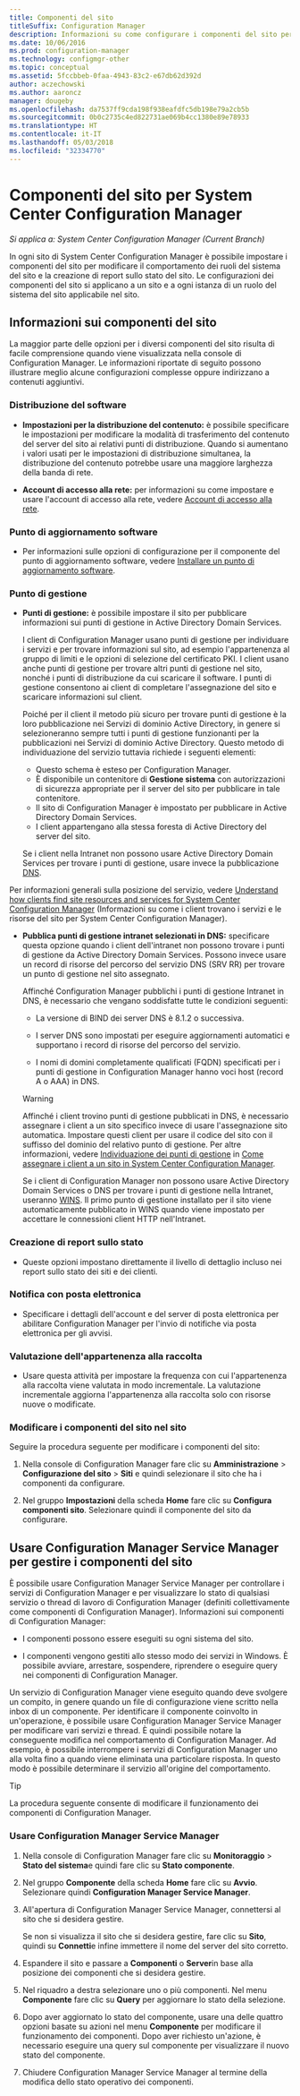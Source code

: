 ```yaml
---
title: Componenti del sito
titleSuffix: Configuration Manager
description: Informazioni su come configurare i componenti del sito per modificare il comportamento dei ruoli del sistema del sito e la creazione di report sullo stato del sito.
ms.date: 10/06/2016
ms.prod: configuration-manager
ms.technology: configmgr-other
ms.topic: conceptual
ms.assetid: 5fccbbeb-0faa-4943-83c2-e67db62d392d
author: aczechowski
ms.author: aaroncz
manager: dougeby
ms.openlocfilehash: da7537ff9cda198f938eafdfc5db198e79a2cb5b
ms.sourcegitcommit: 0b0c2735c4ed822731ae069b4cc1380e89e78933
ms.translationtype: HT
ms.contentlocale: it-IT
ms.lasthandoff: 05/03/2018
ms.locfileid: "32334770"
---
```

# <a name="site-components-for-system-center-configuration-manager"></a>Componenti del sito per System Center Configuration Manager

*Si applica a: System Center Configuration Manager (Current Branch)*

In ogni sito di System Center Configuration Manager è possibile impostare i componenti del sito per modificare il comportamento dei ruoli del sistema del sito e la creazione di report sullo stato del sito. Le configurazioni dei componenti del sito si applicano a un sito e a ogni istanza di un ruolo del sistema del sito applicabile nel sito.  

## <a name="about-site-components"></a>Informazioni sui componenti del sito  
 La maggior parte delle opzioni per i diversi componenti del sito risulta di facile comprensione quando viene visualizzata nella console di Configuration Manager. Le informazioni riportate di seguito possono illustrare meglio alcune configurazioni complesse oppure indirizzano a contenuti aggiuntivi.  

### <a name="software-distribution"></a>Distribuzione del software  

-   **Impostazioni per la distribuzione del contenuto:**  è possibile specificare le impostazioni per modificare la modalità di trasferimento del contenuto del server del sito ai relativi punti di distribuzione. Quando si aumentano i valori usati per le impostazioni di distribuzione simultanea, la distribuzione del contenuto potrebbe usare una maggiore larghezza della banda di rete.  

-   **Account di accesso alla rete:** per informazioni su come impostare e usare l'account di accesso alla rete, vedere [Account di accesso alla rete](../../../../core/plan-design/hierarchy/manage-accounts-to-access-content.md#bkmk_NAA).  

### <a name="software-update-point"></a>Punto di aggiornamento software  

-   Per informazioni sulle opzioni di configurazione per il componente del punto di aggiornamento software, vedere [Installare un punto di aggiornamento software](../../../../sum/get-started/install-a-software-update-point.md).  

### <a name="management-point"></a>Punto di gestione  

-   **Punti di gestione:** è possibile impostare il sito per pubblicare informazioni sui punti di gestione in Active Directory Domain Services.  

     I client di Configuration Manager usano punti di gestione per individuare i servizi e per trovare informazioni sul sito, ad esempio l'appartenenza al gruppo di limiti e le opzioni di selezione del certificato PKI. I client usano anche punti di gestione per trovare altri punti di gestione nel sito, nonché i punti di distribuzione da cui scaricare il software. I punti di gestione consentono ai client di completare l'assegnazione del sito e scaricare informazioni sul client.  

     Poiché per il client il metodo più sicuro per trovare punti di gestione è la loro pubblicazione nei Servizi di dominio Active Directory, in genere si selezioneranno sempre tutti i punti di gestione funzionanti per la pubblicazioni nei Servizi di dominio Active Directory. Questo metodo di individuazione del servizio tuttavia richiede i seguenti elementi:

     - Questo schema è esteso per Configuration Manager.
     - È disponibile un contenitore di **Gestione sistema** con autorizzazioni di sicurezza appropriate per il server del sito per pubblicare in tale contenitore.
     - Il sito di Configuration Manager è impostato per pubblicare in Active Directory Domain Services.
     - I client appartengano alla stessa foresta di Active Directory del server del sito.  

     Se i client nella Intranet non possono usare Active Directory Domain Services per trovare i punti di gestione, usare invece la pubblicazione [DNS](../../../../core/plan-design/hierarchy/understand-how-clients-find-site-resources-and-services.md#bkmk_dns).  

 Per informazioni generali sulla posizione del servizio, vedere [Understand how clients find site resources and services for System Center Configuration Manager](../../../../core/plan-design/hierarchy/understand-how-clients-find-site-resources-and-services.md) (Informazioni su come i client trovano i servizi e le risorse del sito per System Center Configuration Manager).  

-   **Pubblica punti di gestione intranet selezionati in DNS:** specificare questa opzione quando i client dell'intranet non possono trovare i punti di gestione da Active Directory Domain Services. Possono invece usare un record di risorse del percorso del servizio DNS (SRV RR) per trovare un punto di gestione nel sito assegnato.  

    Affinché Configuration Manager pubblichi i punti di gestione Intranet in DNS, è necessario che vengano soddisfatte tutte le condizioni seguenti:  

    -   La versione di BIND dei server DNS è 8.1.2 o successiva.  

    -   I server DNS sono impostati per eseguire aggiornamenti automatici e supportano i record di risorse del percorso del servizio.  

    -   I nomi di domini completamente qualificati (FQDN) specificati per i punti di gestione in Configuration Manager hanno voci host (record A o AAA) in DNS.  

    > [!WARNING]  
    >  Affinché i client trovino punti di gestione pubblicati in DNS, è necessario assegnare i client a un sito specifico invece di usare l'assegnazione sito automatica. Impostare questi client per usare il codice del sito con il suffisso del dominio del relativo punto di gestione. Per altre informazioni, vedere [Individuazione dei punti di gestione](/sccm/core/clients/deploy/assign-clients-to-a-site#locating-management-points) in [Come assegnare i client a un sito in System Center Configuration Manager](/sccm/core/clients/deploy/assign-clients-to-a-site).  

     Se i client di Configuration Manager non possono usare Active Directory Domain Services o DNS per trovare i punti di gestione nella Intranet, useranno [WINS](../../../../core/plan-design/hierarchy/understand-how-clients-find-site-resources-and-services.md#bkmk_wins). Il primo punto di gestione installato per il sito viene automaticamente pubblicato in WINS quando viene impostato per accettare le connessioni client HTTP nell'Intranet.  

### <a name="status-reporting"></a>Creazione di report sullo stato  

-   Queste opzioni impostano direttamente il livello di dettaglio incluso nei report sullo stato dei siti e dei clienti.  

### <a name="email-notification"></a>Notifica con posta elettronica  

-   Specificare i dettagli dell'account e del server di posta elettronica per abilitare Configuration Manager per l'invio di notifiche via posta elettronica per gli avvisi.  

### <a name="collection-membership-evaluation"></a>Valutazione dell'appartenenza alla raccolta  

-   Usare questa attività per impostare la frequenza con cui l'appartenenza alla raccolta viene valutata in modo incrementale. La valutazione incrementale aggiorna l'appartenenza alla raccolta solo con risorse nuove o modificate.  

### <a name="edit-the-site-components-at-a-site"></a>Modificare i componenti del sito nel sito  

Seguire la procedura seguente per modificare i componenti del sito:

1.  Nella console di Configuration Manager fare clic su **Amministrazione** > **Configurazione del sito** > **Siti** e quindi selezionare il sito che ha i componenti da configurare.  

2.  Nel gruppo **Impostazioni** della scheda **Home** fare clic su **Configura componenti sito**. Selezionare quindi il componente del sito da configurare.  

##  <a name="BKMK_ServiceMgr"></a> Usare Configuration Manager Service Manager per gestire i componenti del sito  
È possibile usare Configuration Manager Service Manager per controllare i servizi di Configuration Manager e per visualizzare lo stato di qualsiasi servizio o thread di lavoro di Configuration Manager (definiti collettivamente come componenti di Configuration Manager). Informazioni sui componenti di Configuration Manager:  

-   I componenti possono essere eseguiti su ogni sistema del sito.  

-   I componenti vengono gestiti allo stesso modo dei servizi in Windows. È possibile avviare, arrestare, sospendere, riprendere o eseguire query nei componenti di Configuration Manager.  

Un servizio di Configuration Manager viene eseguito quando deve svolgere un compito, in genere quando un file di configurazione viene scritto nella inbox di un componente. Per identificare il componente coinvolto in un'operazione, è possibile usare Configuration Manager Service Manager per modificare vari servizi e thread. È quindi possibile notare la conseguente modifica nel comportamento di Configuration Manager. Ad esempio, è possibile interrompere i servizi di Configuration Manager uno alla volta fino a quando viene eliminata una particolare risposta. In questo modo è possibile determinare il servizio all'origine del comportamento.  

> [!TIP]  
>  La procedura seguente consente di modificare il funzionamento dei componenti di Configuration Manager.  

### <a name="use-the-configuration-manager-service-manager"></a>Usare Configuration Manager Service Manager  

1.  Nella console di Configuration Manager fare clic su **Monitoraggio** >  **Stato del sistema**e quindi fare clic su **Stato componente**.  

2.  Nel gruppo **Componente** della scheda **Home** fare clic su **Avvio**. Selezionare quindi **Configuration Manager Service Manager**.  

3.  All'apertura di Configuration Manager Service Manager, connettersi al sito che si desidera gestire.  

     Se non si visualizza il sito che si desidera gestire, fare clic su **Sito**, quindi su **Connetti**e infine immettere il nome del server del sito corretto.  

4.  Espandere il sito e passare a **Componenti** o **Server**in base alla posizione dei componenti che si desidera gestire.  

5.  Nel riquadro a destra selezionare uno o più componenti. Nel menu **Componente** fare clic su **Query** per aggiornare lo stato della selezione.  

6.  Dopo aver aggiornato lo stato del componente, usare una delle quattro opzioni basate su azioni nel menu **Componente** per modificare il funzionamento dei componenti. Dopo aver richiesto un'azione, è necessario eseguire una query sul componente per visualizzare il nuovo stato del componente.  

7.  Chiudere Configuration Manager Service Manager al termine della modifica dello stato operativo dei componenti.  

